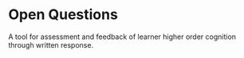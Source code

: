 # Open Questions
A tool for assessment and feedback of learner higher order cognition through written response.
